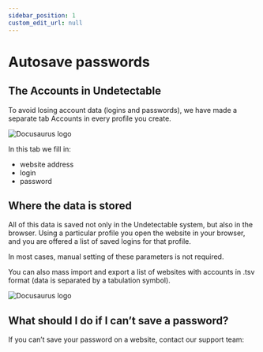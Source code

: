 ```yaml
---
sidebar_position: 1
custom_edit_url: null
---
```


# Autosave passwords

## The Accounts in Undetectable

To avoid losing account data (logins and passwords), we have made a separate tab Accounts in every profile you create.


![Docusaurus logo](/img/eng/sw/accounts-1.png)

In this tab we fill in:

- website address
- login
- password

## Where the data is stored
All of this data is saved not only in the Undetectable system, but also in the browser. Using a particular profile you open the website in your browser, and you are offered a list of saved logins for that profile.

In most cases, manual setting of these parameters is not required.

You can also mass import and export a list of websites with accounts in .tsv format (data is separated by a tabulation symbol).

![Docusaurus logo](/img/eng/sw/accounts-2.png)

## What should I do if I can’t save a password?
If you can’t save your password on a website, contact our support team:

